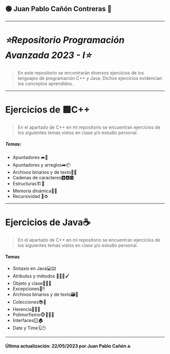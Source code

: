 ## 🟢 Juan Pablo Cañón Contreras 🥇
 ---
# _⭐Repositorio Programación Avanzada 2023 - I⭐_

>En este repositorio se encontrarán diversos ejercicios de los lenguajes 
>de programación C++ y Java. Dichos ejercicios evidencian los conceptos 
>aprendidos.
---
# Ejercicios de    🟦C++


>En el apartado de C++ en mi repositorio se encuentran ejercicios 
>de los siguientes temas vistos en clase y/o estudio personal.

##### Temas:

- Apuntadores ➡️🔲
- Apuntadores y arreglos➡️📦
- Archivos binarios y de texto📁📝
- Cadenas de caracteres🅱️🅰️🅾️
- Estructuras🏗️🏢
- Memoria dinámica🤸🆕
- Recursividad 🔁♻️

---

# Ejercicios de Java☕
>En el apartado de C++ en mi repositorio se encuentran ejercicios
de los siguientes temas vistos en clase y/o estudio personal.

#### Temas
-  Sintaxis en Java💻⌨️
- Atributos y métodos  🧑‍🎨🎨🖌️
- Objeto y clase🐶🐱🦍
- Excepciones🚫‼️
- Archivos binarios y de texto🗃️📓
- Colecciones📚📲
- Herencia👴👶🏼
- Polimorfismo🐵👨🏼‍🦰
- Interfaces🪟🏠
- Date y Time🗓️🕑

----

#### Última actualización: 22/05/2023 por Juan Pablo Cañón 🔝
